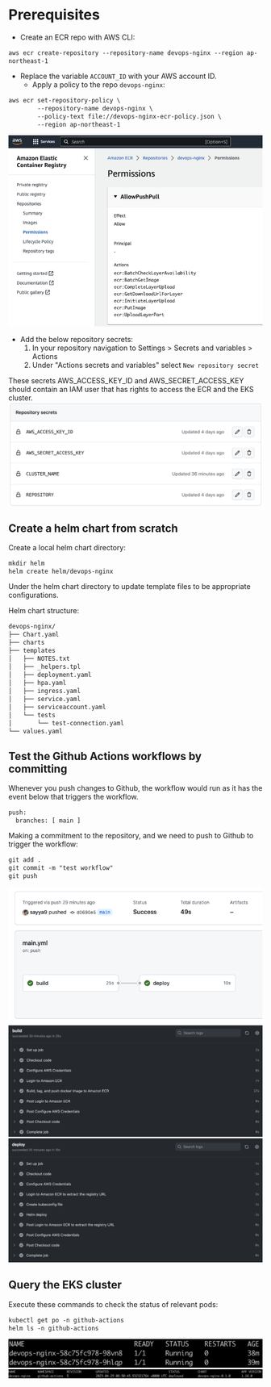 # Prerequisites
+ Create an ECR repo with AWS CLI:
```
aws ecr create-repository --repository-name devops-nginx --region ap-northeast-1
```

+ Replace the variable `ACCOUNT_ID` with your AWS account ID.
  - Apply a policy to the repo `devops-nginx`:
```
aws ecr set-repository-policy \
        --repository-name devops-nginx \
        --policy-text file://devops-nginx-ecr-policy.json \
        --region ap-northeast-1
```

![alt text](pictures/actions-deploy-apps-to-eks1.png)

+ Add the below repository secrets:
  1. In your repository navigation to Settings > Secrets and variables > Actions
  1. Under "Actions secrets and variables" select `New repository secret`

These secrets AWS_ACCESS_KEY_ID and AWS_SECRET_ACCESS_KEY should contain 
an IAM user that has rights to access the ECR and the EKS cluster.
![alt text](pictures/actions-deploy-apps-to-eks2.png)

## Create a helm chart from scratch
Create a local helm chart directory:
```
mkdir helm
helm create helm/devops-nginx
```

Under the helm chart directory to update template files to be appropriate configurations.

Helm chart structure:
```
devops-nginx/
├── Chart.yaml
├── charts
├── templates
│   ├── NOTES.txt
│   ├── _helpers.tpl
│   ├── deployment.yaml
│   ├── hpa.yaml
│   ├── ingress.yaml
│   ├── service.yaml
│   ├── serviceaccount.yaml
│   └── tests
│       └── test-connection.yaml
└── values.yaml
```

## Test the Github Actions workflows by committing
Whenever you push changes to Github, the workflow would run as it has the event below that triggers the workflow.
```
push:
  branches: [ main ]
```

Making a commitment to the repository, and we need to push to Github to trigger the workflow:
```
git add .
git commit -m "test workflow"
git push
```

![alt text](pictures/actions-deploy-apps-to-eks3.png)
![alt text](pictures/actions-deploy-apps-to-eks4.png)
![alt text](pictures/actions-deploy-apps-to-eks5.png)

## Query the EKS cluster
Execute these commands to check the status of relevant pods:
```
kubectl get po -n github-actions
helm ls -n github-actions
```

![alt text](pictures/actions-deploy-apps-to-eks6.png)
![alt text](pictures/actions-deploy-apps-to-eks7.png)
